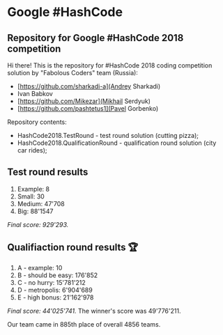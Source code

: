 Google #HashCode
==================

## Repository for Google #HashCode 2018 competition

Hi there! This is the repository for #HashCode 2018 coding competition solution by "Fabolous Coders" team (Russia):

* [https://github.com/sharkadi-a](Andrey Sharkadi)
* Ivan Babkov
* [https://github.com/Mikezar](Mikhail Serdyuk)
* [https://github.com/pashtetus1](Pavel Gorbenko)

Repository contents:

* HashCode2018.TestRound - test round solution (cutting pizza);
* HashCode2018.QualificationRound - qualification round solution (city car rides);

## Test round results

1. Example: 8
2. Small: 30
3. Medium: 47'708
4. Big: 88'1547

*Final score: 929'293.*

## Qualifiaction round results 🏆

1. A - example: 10
2. B - should be easy: 176'852
3. C - no hurry: 15'781'212
4. D - metropolis: 6'904'689
5. E - high bonus: 21'162'978

*Final score: 44'025'741.* The winner's score was 49'776'211.

Our team came in 885th place of overall 4856 teams.


